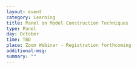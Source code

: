 ```yaml
---
layout: event
category: Learning
title: Panel on Model Construction Techniques
type: Panel
day: October
time: TBD
place: Zoom Webinar - Registration forthcoming
additional-msg:
summary: ""
---
```

